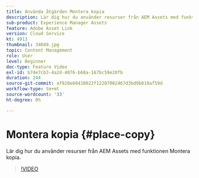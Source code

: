 ```yaml
---
title: Använda åtgärden Montera kopia
description: Lär dig hur du använder resurser från AEM Assets med funktionen Montera kopia.
sub-product: Experience Manager Assets
feature: Adobe Asset Link
version: Cloud Service
kt: 4913
thumbnail: 34049.jpg
topic: Content Management
role: User
level: Beginner
doc-type: Feature Video
exl-id: b74e7cb3-4a2d-4076-b68a-167bc59e20fb
duration: 244
source-git-commit: af928e60410022f12207082467d3bd9b818af59d
workflow-type: tm+mt
source-wordcount: '33'
ht-degree: 0%

---
```


# Montera kopia {#place-copy}

Lär dig hur du använder resurser från AEM Assets med funktionen Montera kopia.

>[!VIDEO](https://video.tv.adobe.com/v/34049?quality=12&learn=on)
